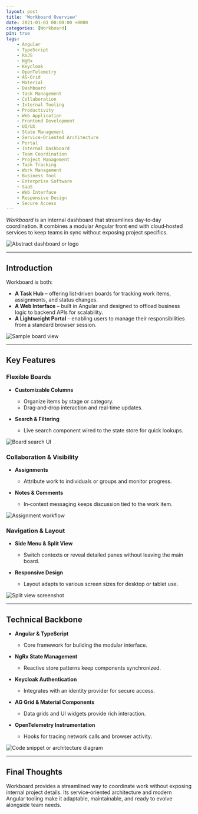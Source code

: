 ```yaml
---
layout: post
title: 'Workboard Overview'
date: 2021-01-01 00:00:00 +0000
categories: [Workboard]
pin: true
tags:
    - Angular
    - TypeScript
    - RxJS
    - NgRx
    - Keycloak
    - OpenTelemetry
    - AG-Grid
    - Material
    - Dashboard
    - Task Management
    - Collaboration
    - Internal Tooling
    - Productivity
    - Web Application
    - Frontend Development
    - UI/UX
    - State Management
    - Service-Oriented Architecture
    - Portal
    - Internal Dashboard
    - Team Coordination
    - Project Management
    - Task Tracking
    - Work Management
    - Business Tool
    - Enterprise Software
    - SaaS
    - Web Interface
    - Responsive Design
    - Secure Access
---
```


_Workboard_ is an internal dashboard that streamlines day‑to‑day coordination. It combines a modular Angular front end with cloud‑hosted services to keep teams in sync without exposing project specifics.

![Abstract dashboard or logo](https://placehold.co/600x400?text=Placeholder&format=svg)

---

## Introduction

Workboard is both:

-   **A Task Hub** – offering list‑driven boards for tracking work items, assignments, and status changes.
-   **A Web Interface** – built in Angular and designed to offload business logic to backend APIs for scalability.
-   **A Lightweight Portal** – enabling users to manage their responsibilities from a standard browser session.

![Sample board view](https://placehold.co/600x400?text=Placeholder&format=svg)

---

## Key Features

### Flexible Boards

-   **Customizable Columns**

    -   Organize items by stage or category.
    -   Drag‑and‑drop interaction and real‑time updates.

-   **Search & Filtering**
    -   Live search component wired to the state store for quick lookups.

![Board search UI](https://placehold.co/600x400?text=Placeholder&format=svg)

### Collaboration & Visibility

-   **Assignments**

    -   Attribute work to individuals or groups and monitor progress.

-   **Notes & Comments**
    -   In‑context messaging keeps discussion tied to the work item.

![Assignment workflow](https://placehold.co/600x400?text=Placeholder&format=svg)

### Navigation & Layout

-   **Side Menu & Split View**

    -   Switch contexts or reveal detailed panes without leaving the main board.

-   **Responsive Design**
    -   Layout adapts to various screen sizes for desktop or tablet use.

![Split view screenshot](https://placehold.co/600x400?text=Placeholder&format=svg)

---

## Technical Backbone

-   **Angular & TypeScript**

    -   Core framework for building the modular interface.

-   **NgRx State Management**

    -   Reactive store patterns keep components synchronized.

-   **Keycloak Authentication**

    -   Integrates with an identity provider for secure access.

-   **AG Grid & Material Components**

    -   Data grids and UI widgets provide rich interaction.

-   **OpenTelemetry Instrumentation**
    -   Hooks for tracing network calls and browser activity.

![Code snippet or architecture diagram](https://placehold.co/600x400?text=Placeholder&format=svg)

---

## Final Thoughts

Workboard provides a streamlined way to coordinate work without exposing internal project details. Its service‑oriented architecture and modern Angular tooling make it adaptable, maintainable, and ready to evolve alongside team needs.
